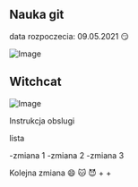 ## Nauka git
data rozpoczecia: 09.05.2021
:smirk:

![Image](https://octodex.github.com/images/mona-the-rivetertocat.png)

## Witchcat
![Image](https://octodex.github.com/images/bewitchedtocat.jpg)

Instrukcja obslugi

lista

-zmiana 1
-zmiana 2
-zmiana 3

Kolejna zmiana
:smile:
🐱
😈
+
+
